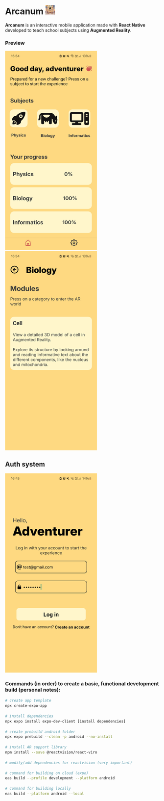 # Arcanum <img src="assets/images/icon.png" width="30" height = "30"/>
**Arcanum** is an interactive mobile application made with **React Native** developed to teach school subjects using **Augmented Reality**.


### Preview

<img src="assets/images/preview-home.jpg" width="300" height = "650"/>
<img src="assets/images/preview-biologymodules.jpg" width="300" height = "650"/>


## Auth system
<img src="assets/images/preview-login.jpg" width="300" height = "650"/>

### Commands (in order) to create a basic, functional development build (personal notes):

```bash
# create app template
npx create-expo-app

# install dependencies
npx expo install expo-dev-client [install dependencies]

# create prebuild android folder
npx expo prebuild --clean -p android --no-install

# install AR support library
npm install --save @reactvision/react-viro

# modify/add dependencies for reactvision (very important)

# command for building on cloud (expo)
eas build --profile development --platform android

# command for building locally
eas build --platform android --local
```
